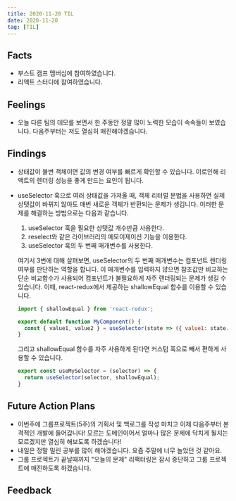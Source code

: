 ```yaml
---
title: 2020-11-20 TIL
date: 2020-11-20
tag: [TIL]
---
```


## Facts

- 부스트 캠프 멤버십에 참여하였습니다.
- 리액트 스터디에 참여하였습니다.

## Feelings

- 오늘 다른 팀의 데모를 보면서 한 주동안 정말 많이 노력한 모습이 속속들이 보였습니다. 다음주부터는 저도 열심히 매진해야겠습니다.

## Findings

- 상태값이 불변 객체이면 값의 변경 여부를 빠르게 확인할 수 있습니다. 이로인해 리액트의 렌더링 성능을 좋게 만드는 요인이 됩니다.
- useSelector 훅으로 여러 상태값을 가져올 때, 객체 리터럴 문법을 사용하면 실제 상탯값이 바뀌지 않아도 매번 새로운 객체가 반환되는 문제가 생깁니다. 이러한 문제를 해결하는 방법으로는 다음과 같습니다.
  1. useSelector 훅을 필요한 상탯값 개수만큼 사용한다.
  2. reselect와 같은 라이브러리의 메모이제이션 기능을 이용한다.
  3. useSelector 훅의 두 번째 매개변수를 사용한다.  
  
  여기서 3번에 대해 살펴보면, useSelector의 두 번째 매개변수는 컴포넌트 렌더링 여부를 판단하는 역할을 합니다. 이 매개변수를 입력하지 않으면 참조값만 비교하는 단순 비교함수가 사용되어 컴포넌트가 불필요하게 자주 렌더링되는 문제가 생길 수 있습니다. 이때, react-redux에서 제공하는 shallowEqual 함수를 이용할 수 있습니다.

  ```js
  import { shallowEqual } from 'react-redux';

  export default function MyComponent() {
    const { value1, value2 } = useSelector(state => ({ value1: state.value1, value2: state.value2 }), shallowEqual);
  }
  ```

  그리고 shallowEqual 함수를 자주 사용하게 된다면 커스텀 훅으로 빼서 편하게 사용할 수 있습니다.

  ```js
  export const useMySelector = (selector) => {
    return useSelector(selector, shallowEqual);
  }
  ```

## Future Action Plans

- 이번주에 그룹프로젝트(5주)의 기획서 및 백로그를 작성 마치고 이제 다음주부터 본격적인 개발에 들어갑니다! 모르는 도메인이어서 얼마나 많은 문제에 닥치게 될지는 모르겠지만 열심히 해보도록 하겠습니다!
- 내일은 정말 밀린 공부를 많이 해야겠습니다. 요즘 주말에 너무 놀았던 것 같아요.
- 그룹 프로젝트가 끝날때까지 "오늘의 문제" 리팩터링은 잠시 중단하고 그룹 프로젝트에 매진하도록 하겠습니다.

## Feedback
